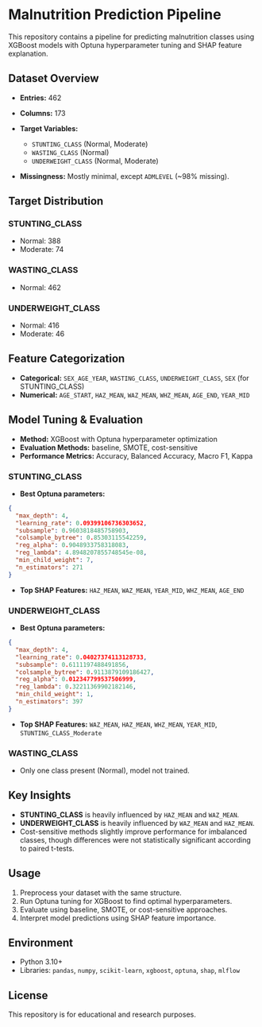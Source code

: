 # Malnutrition Prediction Pipeline

This repository contains a pipeline for predicting malnutrition classes using XGBoost models with Optuna hyperparameter tuning and SHAP feature explanation.

## Dataset Overview

* **Entries:** 462
* **Columns:** 173
* **Target Variables:**

  * `STUNTING_CLASS` (Normal, Moderate)
  * `WASTING_CLASS` (Normal)
  * `UNDERWEIGHT_CLASS` (Normal, Moderate)
* **Missingness:** Mostly minimal, except `ADMLEVEL` (\~98% missing).

## Target Distribution

### STUNTING\_CLASS

* Normal: 388
* Moderate: 74

### WASTING\_CLASS

* Normal: 462

### UNDERWEIGHT\_CLASS

* Normal: 416
* Moderate: 46

## Feature Categorization

* **Categorical:** `SEX_AGE_YEAR`, `WASTING_CLASS`, `UNDERWEIGHT_CLASS`, `SEX` (for STUNTING\_CLASS)
* **Numerical:** `AGE_START`, `HAZ_MEAN`, `WAZ_MEAN`, `WHZ_MEAN`, `AGE_END`, `YEAR_MID`

## Model Tuning & Evaluation

* **Method:** XGBoost with Optuna hyperparameter optimization
* **Evaluation Methods:** baseline, SMOTE, cost-sensitive
* **Performance Metrics:** Accuracy, Balanced Accuracy, Macro F1, Kappa

### STUNTING\_CLASS

* **Best Optuna parameters:**

```json
{
  "max_depth": 4,
  "learning_rate": 0.09399106736303652,
  "subsample": 0.9603818485758903,
  "colsample_bytree": 0.85303115542259,
  "reg_alpha": 0.9048933758318083,
  "reg_lambda": 4.8948207855748545e-08,
  "min_child_weight": 7,
  "n_estimators": 271
}
```

* **Top SHAP Features:** `HAZ_MEAN`, `WAZ_MEAN`, `YEAR_MID`, `WHZ_MEAN`, `AGE_END`

### UNDERWEIGHT\_CLASS

* **Best Optuna parameters:**

```json
{
  "max_depth": 4,
  "learning_rate": 0.04027374113128733,
  "subsample": 0.6111197488491856,
  "colsample_bytree": 0.9113879109186427,
  "reg_alpha": 0.012347799537506999,
  "reg_lambda": 0.32211369902182146,
  "min_child_weight": 1,
  "n_estimators": 397
}
```

* **Top SHAP Features:** `WAZ_MEAN`, `HAZ_MEAN`, `WHZ_MEAN`, `YEAR_MID`, `STUNTING_CLASS_Moderate`

### WASTING\_CLASS

* Only one class present (Normal), model not trained.

## Key Insights

* **STUNTING\_CLASS** is heavily influenced by `HAZ_MEAN` and `WAZ_MEAN`.
* **UNDERWEIGHT\_CLASS** is heavily influenced by `WAZ_MEAN` and `HAZ_MEAN`.
* Cost-sensitive methods slightly improve performance for imbalanced classes, though differences were not statistically significant according to paired t-tests.

## Usage

1. Preprocess your dataset with the same structure.
2. Run Optuna tuning for XGBoost to find optimal hyperparameters.
3. Evaluate using baseline, SMOTE, or cost-sensitive approaches.
4. Interpret model predictions using SHAP feature importance.

## Environment

* Python 3.10+
* Libraries: `pandas`, `numpy`, `scikit-learn`, `xgboost`, `optuna`, `shap`, `mlflow`

## License

This repository is for educational and research purposes.
